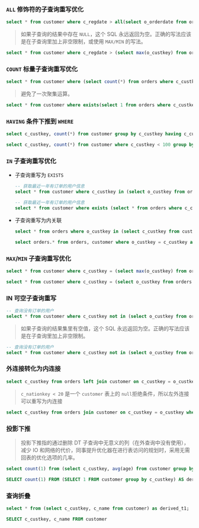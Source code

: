 ### `ALL` 修饰符的子查询重写优化

```sql
select * from customer where c_regdate > all(select o_orderdate from orders)
```

> 如果子查询的结果中存在 `NULL`，这个 SQL 永远返回为空。正确的写法应该是在子查询里加上非空限制，或使用 `MAX/MIN` 的写法。

```sql
select * from customer where c_regdate > (select max(o_custkey) from orders)
```

### `COUNT` 标量子查询重写优化

```sql
select * from customer where (select count(*) from orders where c_custkey=o_custkey) > 0
```

> 避免了一次聚集运算。

```sql
select * from customer where exists(select 1 from orders where c_custkey=o_custkey)
```

### `HAVING` 条件下推到 `WHERE`

```sql
select c_custkey, count(*) from customer group by c_custkey having c_custkey < 100
```

```sql
select c_custkey, count(*) from customer where c_custkey < 100 group by c_custkey
```

### `IN` 子查询重写优化

- 子查询重写为 `EXISTS`

  ```sql
  -- 获取最近一年有订单的用户信息
  select * from customer where c_custkey in (select o_custkey from orders where o_orderdate >= current_date - interval 1 year)
  ```

  ```sql
  -- 获取最近一年有订单的用户信息
  select * from customer where exists (select * from orders where c_custkey = o_custkey and o_orderdate >= current_date - interval 1 year)
  ```

- 子查询重写为内关联

  ```sql
  select * from orders where o_custkey in (select c_custkey from customer where c_phone like '139%')
  ```

  ```sql
  select orders.* from orders, customer where o_custkey = c_custkey and c_phone like '139%'
  ```

### `MAX`/`MIN` 子查询重写优化

```sql
select * from customer where c_custkey = (select max(o_custkey) from orders)
```

```sql
select * from customer where c_custkey = (select o_custkey from orders order by o_custkey desc null last limit 1)
```

### IN 可空子查询重写

```sql
-- 查询没有订单的用户
select * from customer where c_custkey not in (select o_custkey from orders)
```

> 如果子查询的结果集里有空值，这个 SQL 永远返回为空。正确的写法应该是在子查询里加上非空限制。

```sql
-- 查询没有订单的用户
select * from customer where c_custkey not in (select o_custkey from orders where o_custkey is not null)
```

### 外连接转化为内连接

```sql
select c_custkey from orders left join customer on c_custkey = o_custkey where c_nationkey < 20
```

> `c_nationkey < 20` 是一个 `customer` 表上的 `null`拒绝条件，所以左外连接可以重写为内连接

```sql
select c_custkey from orders join customer on c_custkey = o_custkey where c_nationkey < 20
```

### 投影下推

> 投影下推指的通过删除 DT 子查询中无意义的列（在外查询中没有使用），减少 IO 和网络的代价，同事提升优化器在进行表访问的规划时，采用无需回表的优化选项的几率。

```sql
select count(1) from (select c_custkey, avg(age) from customer group by c_custkey) as derived_t1;
```

```sql
SELECT count(1) FROM (SELECT 1 FROM customer group by c_custkey) AS derived_t1;
```

### 查询折叠

```sql
select * from (select c_custkey, c_name from customer) as derived_t1;
```

```sql
SELECT c_custkey, c_name FROM customer
```
